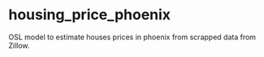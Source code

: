 # housing_price_phoenix
OSL model to estimate houses prices in phoenix from scrapped data from Zillow.
